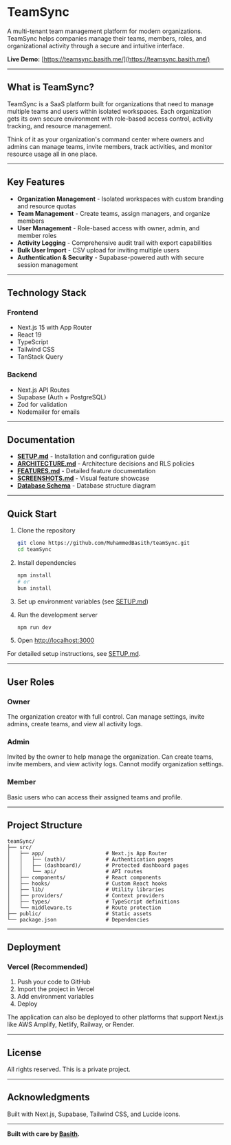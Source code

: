 # TeamSync

A multi-tenant team management platform for modern organizations. TeamSync helps companies manage their teams, members, roles, and organizational activity through a secure and intuitive interface.

**Live Demo:** [https://teamsync.basith.me/](https://teamsync.basith.me/)

---

## What is TeamSync?

TeamSync is a SaaS platform built for organizations that need to manage multiple teams and users within isolated workspaces. Each organization gets its own secure environment with role-based access control, activity tracking, and resource management.

Think of it as your organization's command center where owners and admins can manage teams, invite members, track activities, and monitor resource usage all in one place.

---

## Key Features

- **Organization Management** - Isolated workspaces with custom branding and resource quotas
- **Team Management** - Create teams, assign managers, and organize members
- **User Management** - Role-based access with owner, admin, and member roles
- **Activity Logging** - Comprehensive audit trail with export capabilities
- **Bulk User Import** - CSV upload for inviting multiple users
- **Authentication & Security** - Supabase-powered auth with secure session management

---

## Technology Stack

### Frontend
- Next.js 15 with App Router
- React 19
- TypeScript
- Tailwind CSS
- TanStack Query

### Backend
- Next.js API Routes
- Supabase (Auth + PostgreSQL)
- Zod for validation
- Nodemailer for emails

---

## Documentation

- **[SETUP.md](./SETUP.md)** - Installation and configuration guide
- **[ARCHITECTURE.md](./ARCHITECTURE.md)** - Architecture decisions and RLS policies
- **[FEATURES.md](./FEATURES.md)** - Detailed feature documentation
- **[SCREENSHOTS.md](./SCREENSHOTS.md)** - Visual feature showcase
- **[Database Schema](./public/images/db-diagram.png)** - Database structure diagram

---

## Quick Start

1. Clone the repository
   ```bash
   git clone https://github.com/MuhammedBasith/teamSync.git
   cd teamSync
   ```

2. Install dependencies
   ```bash
   npm install
   # or
   bun install
   ```

3. Set up environment variables (see [SETUP.md](./SETUP.md))

4. Run the development server
   ```bash
   npm run dev
   ```

5. Open [http://localhost:3000](http://localhost:3000)

For detailed setup instructions, see [SETUP.md](./SETUP.md).

---

## User Roles

### Owner
The organization creator with full control. Can manage settings, invite admins, create teams, and view all activity logs.

### Admin
Invited by the owner to help manage the organization. Can create teams, invite members, and view activity logs. Cannot modify organization settings.

### Member
Basic users who can access their assigned teams and profile.

---

## Project Structure

```
teamSync/
├── src/
│   ├── app/                    # Next.js App Router
│   │   ├── (auth)/             # Authentication pages
│   │   ├── (dashboard)/        # Protected dashboard pages
│   │   └── api/                # API routes
│   ├── components/             # React components
│   ├── hooks/                  # Custom React hooks
│   ├── lib/                    # Utility libraries
│   ├── providers/              # Context providers
│   ├── types/                  # TypeScript definitions
│   └── middleware.ts           # Route protection
├── public/                     # Static assets
└── package.json                # Dependencies
```

---

## Deployment

### Vercel (Recommended)

1. Push your code to GitHub
2. Import the project in Vercel
3. Add environment variables
4. Deploy

The application can also be deployed to other platforms that support Next.js like AWS Amplify, Netlify, Railway, or Render.

---

## License

All rights reserved. This is a private project.

---

## Acknowledgments

Built with Next.js, Supabase, Tailwind CSS, and Lucide icons.

---

**Built with care by [Basith](https://basith.me/).**
